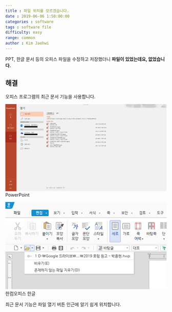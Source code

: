 ```yaml
---
title : 파일 위치를 모르겠습니다.
date : 2019-06-06 1:50:00:00
categories : software
tags : software file
difficulty: easy
range: common
author : Kim Jaehwi
---
```


PPT, 한글 문서 등의 오피스 파일을 수정하고 저장했더니 **파일이 있었는데요, 없었습니다.**

해결
----
오피스 프로그램의 최근 문서 기능을 사용합니다.

![](/assets/img/posts/document-not-found/1.png)  
PowerPoint

![](/assets/img/posts/document-not-found/2.png)
한컴오피스 한글

최근 문서 기능은 파일 열기 버튼 인근에 알기 쉽게 위치합니다.